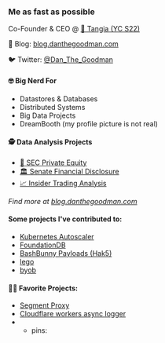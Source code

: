### Me as fast as possible

Co-Founder & CEO @ [🍊 Tangia (YC S22)](https://www.tangia.co)

📝 Blog: [blog.danthegoodman.com](https://blog.danthegoodman.com)

🐦 Twitter: [@Dan_The_Goodman](https://twitter.com/Dan_The_Goodman)

#### 🤓 Big Nerd For

- Datastores & Databases
- Distributed Systems
- Big Data Projects
- DreamBooth (my profile picture is not real)

#### 🕵️ Data Analysis Projects

- [🏦 SEC Private Equity](https://blog.danthegoodman.com/following-the-money)
- [🏛 Senate Financial Disclosure](https://senate.danthegoodman.com)
- [📈 Insider Trading Analysis](https://blog.danthegoodman.com/insider-trading)

_Find more at [blog.danthegoodman.com](blog.danthegoodman.com)_

#### Some projects I've contributed to:

- [Kubernetes Autoscaler](https://github.com/kubernetes/autoscaler)
- [FoundationDB](https://github.com/apple/foundationdb)
- [BashBunny Payloads (Hak5)](https://github.com/hak5/bashbunny-payloads)
- [lego](https://github.com/go-acme/lego)
- [byob](https://github.com/malwaredllc/byob)

#### 🧑‍💻 Favorite Projects:

- [Segment Proxy](https://github.com/danthegoodman1/SegmentProxy)
- [Cloudflare workers async logger](https://github.com/danthegoodman1/WorkersLogger)
- + pins:
